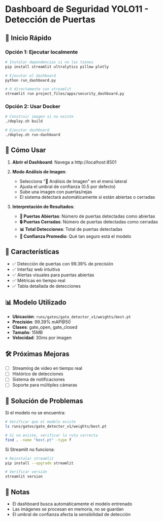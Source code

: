 # Dashboard de Seguridad YOLO11 - Detección de Puertas

## 🚀 Inicio Rápido

### Opción 1: Ejecutar localmente

```bash
# Instalar dependencias si no las tienes
pip install streamlit ultralytics pillow plotly

# Ejecutar el dashboard
python run_dashboard.py

# O directamente con streamlit
streamlit run project_files/apps/security_dashboard.py
```

### Opción 2: Usar Docker

```bash
# Construir imagen si no existe
./deploy.sh build

# Ejecutar dashboard
./deploy.sh run-dashboard
```

## 📸 Cómo Usar

1. **Abrir el Dashboard**: Navega a http://localhost:8501

2. **Modo Análisis de Imagen**:
   - Selecciona "📸 Análisis de Imagen" en el menú lateral
   - Ajusta el umbral de confianza (0.5 por defecto)
   - Sube una imagen con puertas/rejas
   - El sistema detectará automáticamente si están abiertas o cerradas

3. **Interpretación de Resultados**:
   - **🚪 Puertas Abiertas**: Número de puertas detectadas como abiertas
   - **🔒 Puertas Cerradas**: Número de puertas detectadas como cerradas
   - **📊 Total Detecciones**: Total de puertas detectadas
   - **🎯 Confianza Promedio**: Qué tan seguro está el modelo

## 🎯 Características

- ✅ Detección de puertas con 99.39% de precisión
- ✅ Interfaz web intuitiva
- ✅ Alertas visuales para puertas abiertas
- ✅ Métricas en tiempo real
- ✅ Tabla detallada de detecciones

## 📊 Modelo Utilizado

- **Ubicación**: `runs/gates/gate_detector_v1/weights/best.pt`
- **Precisión**: 99.39% mAP@50
- **Clases**: gate_open, gate_closed
- **Tamaño**: 15MB
- **Velocidad**: 30ms por imagen

## 🛠️ Próximas Mejoras

- [ ] Streaming de video en tiempo real
- [ ] Histórico de detecciones
- [ ] Sistema de notificaciones
- [ ] Soporte para múltiples cámaras

## 🐛 Solución de Problemas

Si el modelo no se encuentra:
```bash
# Verificar que el modelo existe
ls runs/gates/gate_detector_v1/weights/best.pt

# Si no existe, verificar la ruta correcta
find . -name "best.pt" -type f
```

Si Streamlit no funciona:
```bash
# Reinstalar streamlit
pip install --upgrade streamlit

# Verificar versión
streamlit version
```

## 📝 Notas

- El dashboard busca automáticamente el modelo entrenado
- Las imágenes se procesan en memoria, no se guardan
- El umbral de confianza afecta la sensibilidad de detección
